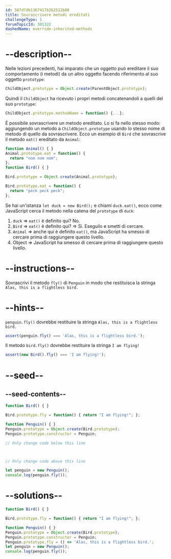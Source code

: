```yaml
---
id: 587d7db1367417b2b2512b88
title: Sovrascrivere metodi ereditati
challengeType: 1
forumTopicId: 301322
dashedName: override-inherited-methods
---
```


# --description--

Nelle lezioni precedenti, hai imparato che un oggetto può ereditare il suo comportamento (i metodi) da un altro oggetto facendo riferimento al suo oggetto `prototype`:

```js
ChildObject.prototype = Object.create(ParentObject.prototype);
```

Quindi il `ChildObject` ha ricevuto i propri metodi concatenandoli a quelli del suo `prototype`:

```js
ChildObject.prototype.methodName = function() {...};
```

È possibile sovrascrivere un metodo ereditato. Lo si fa nello stesso modo: aggiungendo un metodo a `ChildObject.prototype` usando lo stesso nome di metodo di quello da sovrascrivere. Ecco un esempio di `Bird` che sovrascrive il metodo `eat()` ereditato da `Animal`:

```js
function Animal() { }
Animal.prototype.eat = function() {
  return "nom nom nom";
};
function Bird() { }

Bird.prototype = Object.create(Animal.prototype);

Bird.prototype.eat = function() {
  return "peck peck peck";
};
```

Se hai un'istanza `let duck = new Bird();` e chiami `duck.eat()`, ecco come JavaScript cerca il metodo nella catena del `prototype` di `duck`:

1.  `duck` => `eat()` è definito qui? No.
2.  `Bird` => `eat()` è definito qui? => Sì. Eseguilo e smetti di cercare.
3.  `Animal` => anche qui è definito `eat()`, ma JavaScript ha smesso di cercare prima di raggiungere questo livello.
4.  Object => JavaScript ha smesso di cercare prima di raggiungere questo livello.

# --instructions--

Sovrascrivi il metodo `fly()` di `Penguin` in modo che restituisca la stringa `Alas, this is a flightless bird.`

# --hints--

`penguin.fly()` dovrebbe restituire la stringa `Alas, this is a flightless bird.`

```js
assert(penguin.fly() === 'Alas, this is a flightless bird.');
```

Il metodo `bird.fly()` dovrebbe restituire la stringa `I am flying!`

```js
assert(new Bird().fly() === 'I am flying!');
```

# --seed--

## --seed-contents--

```js
function Bird() { }

Bird.prototype.fly = function() { return "I am flying!"; };

function Penguin() { }
Penguin.prototype = Object.create(Bird.prototype);
Penguin.prototype.constructor = Penguin;

// Only change code below this line



// Only change code above this line

let penguin = new Penguin();
console.log(penguin.fly());
```

# --solutions--

```js
function Bird() { }

Bird.prototype.fly = function() { return "I am flying!"; };

function Penguin() { }
Penguin.prototype = Object.create(Bird.prototype);
Penguin.prototype.constructor = Penguin;
Penguin.prototype.fly = () => 'Alas, this is a flightless bird.';
let penguin = new Penguin();
console.log(penguin.fly());
```
